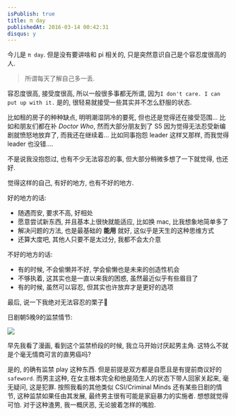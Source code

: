 ```yaml
---
isPublish: true
title: π day
publishedAt: 2016-03-14 00:42:31
disqus: y
---
```


今儿是 `π day`. 但是没有要讲啥和 pi 相关的, 只是突然意识自己是个容忍度很高的人.

> 所谓每天了解自己多一丢.

容忍度很高, 接受度很高, 所以一般很多事都无所谓, 因为`I don't care. I can put up with it.`
是的, 很轻易就接受一些其实并不怎么舒服的状态.

比如租的房子的种种缺点, 明明潮湿阴冷的要死, 但也还是觉得还在接受范围...
比如和朋友们都在补 *Doctor Who*, 然而大部分朋友到了 S5 因为觉得无法忍受新编剧就愤怒地放弃了, 而我还在继续着...
比如同事抱怨 leader 这样又那样, 而我觉得 leader 也没错....

不是说我没抱怨过, 也有不少无法容忍的事, 但大部分稍微多想了一下就觉得, 也还好.

觉得这样的自己, 有好的地方, 也有不好的地方.

好的地方的话:
- 随遇而安, 要求不高, 好相处
- 愿意尝试新东西, 并且基本上很快就能适应, 比如换 mac, 比我想象地简单多了
- 解决问题的方法, 也是最基础的 **能用** 就好, 这似乎是天生的这种思维方式
- 还算大度吧, 其他人只要不是太过分, 我都不会太介意

不好的地方的话:
- 有的时候, 不会偷懒并不好, 学会偷懒也是未来的创造性机会
- 不够执着, 这其实也是一直以来我的困惑, 虽然最近似乎有些眉目了
- 有的时候, 虽然可以容忍, 但其实也许放弃才是更好的选项


最后, 说一下我绝对无法容忍的栗子🌰

日剧朝5晚9的监禁情节:

![](http://www.ifenglei.com/uploadfile/2015/1016/20151016022531951.jpg)

早先我看了漫画, 看到这个监禁桥段的时候, 我立马开始讨厌起男主角.
这特么不就是个毫无情商可言的直男癌吗?

是的, 的确有监禁 play 这种东西. 但是前提是双方都是自愿且是有提前商议好的`safeword`.
而男主这种, 在女主根本完全和他是陌生人的状态下带人回家关起来, 毫无疑问, 这是犯罪.
按照我看的其他类似 CSI/Criminal Minds 还有某些日剧的情节, 这种监禁如果任由其发展,
最终男主很有可能是家庭暴力的实施者. 想想就觉得可怕.
对于这种渣男, 我一概厌恶, 无论披着怎样的嘴脸.
